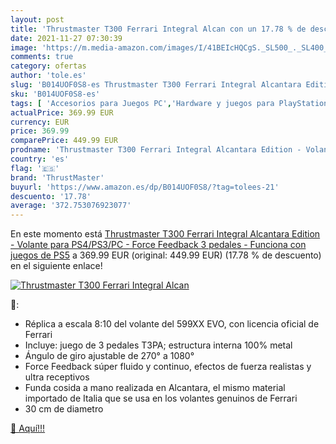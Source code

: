 ```yaml
---
layout: post
title: 'Thrustmaster T300 Ferrari Integral Alcan con un 17.78 % de descuento'
date: 2021-11-27 07:30:39
image: 'https://m.media-amazon.com/images/I/41BEIcHQCgS._SL500_._SL400_.jpg'
comments: true
category: ofertas
author: 'tole.es'
slug: 'B014UOF0S8-es Thrustmaster T300 Ferrari Integral Alcantara Edition -...'
sku: 'B014UOF0S8-es'
tags: [ 'Accesorios para Juegos PC','Hardware y juegos para PlayStation 4','Juegos y Accesorios para PC','Mandos de juego para PC','Videojuegos','Volantes para PC','ps5','thrustmaster', ]
actualPrice: 369.99 EUR
currency: EUR
price: 369.99
comparePrice: 449.99 EUR
prodname: 'Thrustmaster T300 Ferrari Integral Alcantara Edition - Volante para PS4/PS3/PC - Force Feedback  3 pedales - Funciona con juegos de PS5'
country: 'es'
flag: '🇪🇸'
brand: 'ThrustMaster'
buyurl: 'https://www.amazon.es/dp/B014UOF0S8/?tag=tolees-21'
descuento: '17.78'
average: '372.753076923077'
---
```


En este momento está [Thrustmaster T300 Ferrari Integral Alcantara Edition - Volante para PS4/PS3/PC - Force Feedback  3 pedales - Funciona con juegos de PS5](https://www.amazon.es/dp/B014UOF0S8/?tag=tolees-21) a 369.99 EUR (original: 449.99 EUR) (17.78 %  de descuento) en el siguiente enlace!

[![Thrustmaster T300 Ferrari Integral Alcan](https://m.media-amazon.com/images/I/41BEIcHQCgS._SL500_._SL400_.jpg)](https://www.amazon.es/dp/B014UOF0S8/?tag=tolees-21)

🔎:

- Réplica a escala 8:10 del volante del 599XX EVO, con licencia oficial de Ferrari
- Incluye: juego de 3 pedales T3PA; estructura interna 100% metal
- Ángulo de giro ajustable de 270° a 1080°
- Force Feedback súper fluido y continuo, efectos de fuerza realistas y ultra receptivos
- Funda cosida a mano realizada en Alcantara, el mismo material importado de Italia que se usa en los volantes genuinos de Ferrari
- 30 cm de diametro

[🛒 Aquí!!!](https://www.amazon.es/dp/B014UOF0S8/?tag=tolees-21)
